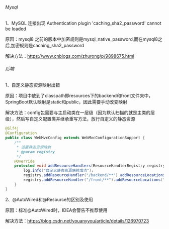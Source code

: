 ###### Mysql

1、MySQL 连接出现 Authentication plugin 'caching_sha2_password' cannot be loaded

原因：mysql8 之前的版本中加密规则是mysql_native_password,而在mysql8之后,加密规则是caching_sha2_password

解决方法：https://www.cnblogs.com/zhurong/p/9898675.html



###### 后端

1、自定义静态资源映射出错

原因：项目中放到了classpath即resources下的backend和front文件夹中，SpringBoot默认映射是static和public，因此需要手动改变映射

解决方法：config包需要与主启动类在一层级（因为默认扫描的就是主类的层级），然后写自定义配置类并继承重写方法，放行自定义的静态资源

```java
@Slf4j
@Configuration
public class WebMvcConfig extends WebMvcConfigurationSupport {
    /**
     * 设置静态资源映射
     * @param registry
     */
    @Override
    protected void addResourceHandlers(ResourceHandlerRegistry registry) {
        log.info("自定义静态资源映射成功");
        registry.addResourceHandler("/backend/**").addResourceLocations("classpath:/backend/");//放行的静态资源
        registry.addResourceHandler("/front/**").addResourceLocations("classpath:/front/");
    }
}
```

2、@AutoWired和@Resource的区别及使用

原因：标准@AutoWired时，IDEA会警告不推荐使用

解决方法：https://blog.csdn.net/youanyyou/article/details/126970723
